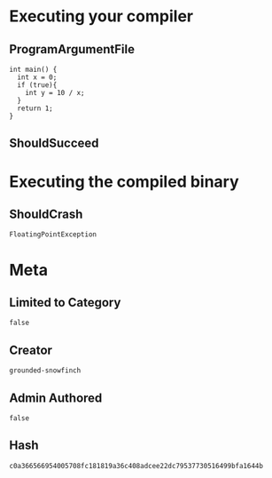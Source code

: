 # Executing your compiler

## ProgramArgumentFile

```
int main() {
  int x = 0;
  if (true){
    int y = 10 / x;
  }
  return 1;
}
```

## ShouldSucceed

# Executing the compiled binary

## ShouldCrash

```
FloatingPointException
```

# Meta

## Limited to Category

```
false
```

## Creator

```
grounded-snowfinch
```

## Admin Authored

```
false
```

## Hash

```
c0a366566954005708fc181819a36c408adcee22dc79537730516499bfa1644b
```

